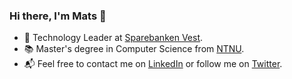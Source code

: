 ### Hi there, I'm Mats 👋

- 💼 Technology Leader at [Sparebanken Vest](https://www.spv.no/english).
- 📚 Master's degree in Computer Science from [NTNU](https://www.ntnu.edu/).
- 📬 Feel free to contact me on [LinkedIn](https://www.linkedin.com/in/mtyldum/) or follow me on [Twitter](https://twitter.com/maattss).

